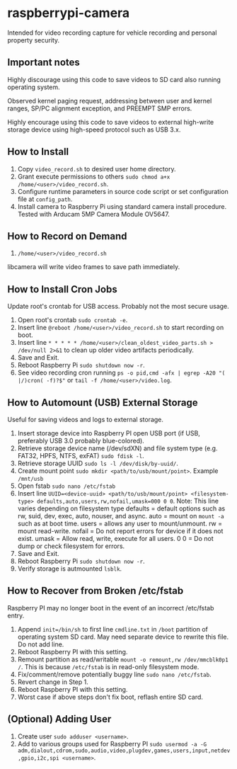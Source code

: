 # raspberrypi-camera

Intended for video recording capture for vehicle recording and personal property security.


## Important notes

Highly discourage using this code to save videos to SD card also running operating system.

Observed kernel paging request, addressing between user and kernel ranges, SP/PC alignment exception, and PREEMPT SMP errors.

Highly encourage using this code to save videos to external high-write storage device using high-speed protocol such as USB 3.x.


## How to Install
1. Copy `video_record.sh` to desired user home directory.
2. Grant execute permissions to others `sudo chmod a+x /home/<user>/video_record.sh`.
3. Configure runtime parameters in source code script or set configuration file at `config_path`.
4. Install camera to Raspberry Pi using standard camera install procedure. Tested with Arducam 5MP Camera Module OV5647.


## How to Record on Demand
1. `/home/<user>/video_record.sh`

libcamera will write video frames to save path immediately.


## How to Install Cron Jobs

Update root's crontab for USB access. Probably not the most secure usage.

1. Open root's crontab `sudo crontab -e`.
2. Insert line `@reboot /home/<user>/video_record.sh` to start recording on boot.
3. Insert line `* * * * * /home/<user>/clean_oldest_video_parts.sh > /dev/null 2>&1` to clean up older video artifacts periodically.
4. Save and Exit.
5. Reboot Raspberry Pi `sudo shutdown now -r`.
6. See video recording cron running `ps -o pid,cmd -afx | egrep -A20 "( |/)cron( -f)?$"` or `tail -f /home/<user>/video.log`.


## How to Automount (USB) External Storage

Useful for saving videos and logs to external storage.

1. Insert storage device into Raspberry PI open USB port (if USB, preferably USB 3.0 probably blue-colored).
2. Retrieve storage device name (/dev/sdXN) and file system type (e.g. FAT32, HPFS, NTFS, exFAT) `sudo fdisk -l`.
3. Retrieve storage UUID `sudo ls -l /dev/disk/by-uuid/`.
4. Create mount point `sudo mkdir <path/to/usb/mount/point>`. Example `/mnt/usb` 
5. Open fstab `sudo nano /etc/fstab`
6. Insert line `UUID=<device-uuid> <path/to/usb/mount/point> <filesystem-type> defaults,auto,users,rw,nofail,umask=000 0 0`. Note: This line varies depending on filesystem type
	defaults = default options such as rw, suid, dev, exec, auto, nouser, and async.
	auto = mount on `mount -a` such as at boot time.
	users = allows any user to mount/unmount.
	rw = mount read-write.
	nofail = Do not report errors for device if it does not exist.
	umask = Allow read, write, execute for all users.
	0 0 = Do not dump or check filesystem for errors.
7. Save and Exit.
8. Reboot Raspberry Pi `sudo shutdown now -r`.
9. Verify storage is autmounted `lsblk`.


## How to Recover from Broken /etc/fstab

Raspberry PI may no longer boot in the event of an incorrect /etc/fstab entry.

1. Append `init=/bin/sh` to first line `cmdline.txt` in `/boot` partition of operating system SD card. May need separate device to rewrite this file. Do not add line.
2. Reboot Raspberry PI with this setting.
3. Remount partition as read/writable `mount -o remount,rw /dev/mmcblk0p1 /`. This is because `/etc/fstab` is in read-only filesystem mode.
4. Fix/comment/remove potentially buggy line `sudo nano /etc/fstab`.
5. Revert change in Step 1.
6. Reboot Raspberry PI with this setting.
7. Worst case if above steps don't fix boot, reflash entire SD card.


## (Optional) Adding User

1. Create user `sudo adduser <username>`.
2. Add to various groups used for Raspberry PI `sudo usermod -a -G adm,dialout,cdrom,sudo,audio,video,plugdev,games,users,input,netdev,gpio,i2c,spi <username>`.